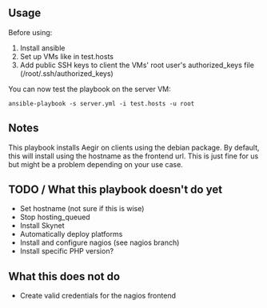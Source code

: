 Usage
-----

Before using:

1. Install ansible
2. Set up VMs like in test.hosts
3. Add public SSH keys to client the VMs' root user's authorized\_keys file (/root/.ssh/authorized\_keys)

You can now test the playbook on the server VM:

    ansible-playbook -s server.yml -i test.hosts -u root

Notes
-----

This playbook installs Aegir on clients using the debian package. By default, this will install using the hostname as the frontend url. This is just fine for us but might be a problem depending on your use case.

TODO / What this playbook doesn't do yet
----------------------------------------

* Set hostname (not sure if this is wise)
* Stop hosting\_queued
* Install Skynet
* Automatically deploy platforms
* Install and configure nagios (see nagios branch)
* Install specific PHP version?

What this does not do
---------------------

* Create valid credentials for the nagios frontend
